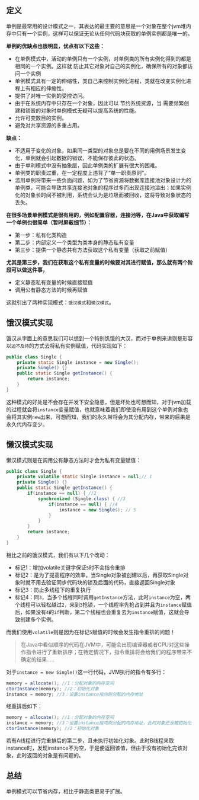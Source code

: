 ## 定义
单例是最常用的设计模式之一，其表达的最主要的意思是一个对象在整个jvm堆内存中只有一个实例，这样可以保证无论从任何代码块获取的单例实例都是唯一的。

**单例的优缺点也很明显，优点有以下这些：**
 - 在单例模式中，活动的单例只有一个实例，对单例类的所有实例化得到的都是相同的一个实例。这样就 防止其它对象对自己的实例化，确保所有的对象都访问一个实例
 - 单例模式具有一定的伸缩性，类自己来控制实例化进程，类就在改变实例化进程上有相应的伸缩性。
 - 提供了对唯一实例的受控访问。
 - 由于在系统内存中只存在一个对象，因此可以 节约系统资源，当 需要频繁创建和销毁的对象时单例模式无疑可以提高系统的性能。
 - 允许可变数目的实例。
 - 避免对共享资源的多重占用。

**缺点：**
 - 不适用于变化的对象，如果同一类型的对象总是要在不同的用例场景发生变化，单例就会引起数据的错误，不能保存彼此的状态。
 - 由于单利模式中没有抽象层，因此单例类的扩展有很大的困难。
 - 单例类的职责过重，在一定程度上违背了“单一职责原则”。
 - 滥用单例将带来一些负面问题，如为了节省资源将数据库连接池对象设计为的单例类，可能会导致共享连接池对象的程序过多而出现连接池溢出；如果实例化的对象长时间不被利用，系统会认为是垃圾而被回收，这将导致对象状态的丢失。

**在很多场景单例模式是很有用的，例如配置容器，连接池等，在Java中获取编写一个单例也很简单（暂时屏蔽细节）：**
 - 第一步：私有化类构造
 - 第二步：内部定义一个类型为类本身的静态私有变量
 - 第三步：提供一个静态共有方法获取这个私有变量（获取之前赋值）

**尤其是第三步，我们在获取这个私有变量的时候要对其进行赋值，那么就有两个阶段可以做这件事，**
 - 定义静态私有变量的时候直接赋值
 - 调用公有静态方法的时候再赋值

这就引出了两种实现模式：``饿汉模式``和``懒汉模式``。
## 饿汉模式实现
饿汉从字面上的意思我们可以想到一个特别饥饿的大汉，而对于单例来讲则是形容以``迫不及待``的方式去将私有实例赋值，代码实现如下：
```java
public class Single {
	private static Single instance = new Single();
	private Single() {}
	public static Single getInstance() {
		return instance;
	}
}
```
这种模式的好处是不会存在并发下安全隐患，但是坏处也可想而知，对于jvm加载的过程就会将``instance``变量赋值，也就意味着我们即使没有用到这个单例对象也会将其实例``new``出来，可想而知，我们的永久带将会为其分配内存，带来的后果是永久代内存变少。

## 懒汉模式实现
懒汉模式则是在调用公有静态方法时才会为私有变量赋值：
```java
public class Single {
	private volatile static Single instance = null;// 1
	private Single() {}
	public static Single getInstance() {
		if(instance == null) { //2
			synchronized (Single.class) { //3
				if(instance == null) { //4
					instance = new Single(); // 5
				}
			}
		}
		return instance;
	}
}
```
相比之前的饿汉模式，我们有以下几个改动：
 - 标记1：增加volatile关键字保证``5``时不会指令重排
 - 标记2：是为了提高程序的效率，当Single对象被创建以后，再获取Single对象时就不用去验证同步代码块的锁及后面的代码，直接返回Single对象
 - 标记3：防止多线程下的重复执行
 - 标记4：同``3``，当多个线程同时调用``getInstance``方法，此时``instance``为空，两个线程可以轻松越过``2``，来到``3``抢锁，一个线程率先抢占到并且为``instance``赋值后，如果没有``4``的``if``判断，第二个线程也会重复去为``instance``赋值，这就会导致创建多个实例。

而我们使用``volatile``则是因为在标记``5``赋值的时候会发生指令重排的问题！
> 在Java中看似顺序的代码在JVM中，可能会出现编译器或者CPU对这些操作指令进行了重新排序；在特定情况下，指令重排将会给我们的程序带来不确定的结果.....

对于``instance = new Single()``这一行代码，JVM执行的指令有多行：
```java
memory = allocate(); //1：分配对象的内存空间
ctorInstance(memory); //2：初始化对象
instance = memory; //3：设置instance指向刚分配的内存地址
```
经重排后如下：
```java
memory = allocate(); //1：分配对象的内存空间
instance = memory; //3：设置instance指向刚分配的内存地址，此时对象还没被初始化
ctorInstance(memory); //2：初始化对象
```
若有A线程进行完重排后的第二步，且未执行初始化对象。此时B线程来取instance时，发现instance不为空，于是便返回该值，但由于没有初始化完该对象，此时返回的对象是有问题的。

## 总结
单例模式可以节省内存，相比于静态类更易于扩展。
